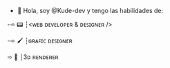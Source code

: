 - 👋 Hola, soy @Kude-dev y tengo las habilidades de:

-➾ 📟 ┆<ᴡᴇʙ ᴅᴇᴠᴇʟᴏᴘᴇʀ & ᴅᴇꜱɪɢɴᴇʀ />

-➾ 🖌️ ┆ɢʀᴀꜰɪᴄ ᴅᴇꜱɪɢɴᴇʀ

➾  🚀 ┆3ᴅ ʀᴇɴᴅᴇʀᴇʀ
